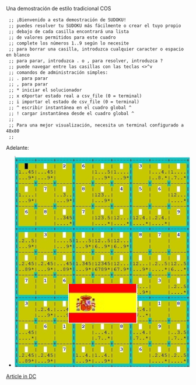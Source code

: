 Una demostración de estilo tradicional COS
  
     ;; ¡Bienvenido a esta demostración de SUDOKU!
     ;; puedes resolver tu SUDOKU más fácilmente o crear el tuyo propio
     ;; debajo de cada casilla encontrará una lista
     ;; de valores permitidos para este cuadro
     ;; complete los números 1..9 según lo necesite
     ;; para borrar una casilla, introduzca cualquier caracter o espacio en blanco
     ;; para parar, introduzca . o , para resolver, introduzca ?
     ;; puede navegar entre las casillas con las teclas <>^v
     ;; comandos de administración simples:
     ;; . para parar
     ;; , para parar
     ;; * iniciar el solucionador
     ;; x eXportar estado real a csv_file (0 = terminal)
     ;; i importar el estado de csv_file (0 = terminal)
     ;; ^ escribir instantánea en el cuadro global ^
     ;; ! cargar instantánea desde el cuadro global ^
     ;;
     ;; Para una mejor visualización, necesita un terminal configurado a 48x80
     ;;
Adelante:  

- ![](https://github.com/rcemper/SUDOKU-es/blob/master/SUDOKU3es.jpg?raw=true)  


[Article in DC](https://es.community.intersystems.com/post/demo-de-sudoku)
